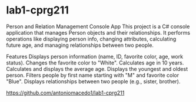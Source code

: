 # lab1-cprg211

Person and Relation Management Console App
This project is a C# console application that manages Person objects and their relationships. It performs operations like displaying person info, changing attributes, calculating future age, and managing relationships between two people.

Features
Displays person information (name, ID, favorite color, age, work status).
Changes the favorite color to "White".
Calculates age in 10 years.
Calculates and displays the average age.
Displays the youngest and oldest person.
Filters people by first name starting with "M" and favorite color "Blue".
Displays relationships between two people (e.g., sister, brother).

https://github.com/antoniomacedo1/lab1-cprg211
